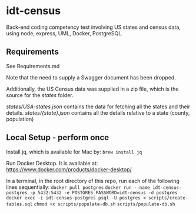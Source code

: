 # idt-census
Back-end coding competency test involving US states and census data, using node, express, UML, Docker, PostgreSQL.

## Requirements

See Requirements.md

Note that the need to supply a Swagger document has been dropped.

Additionally, the US Census data was supplied in a zip file, which is the source for the *states* folder.

*states/USA-states.json* contains the data for fetching all the states and their details.
*states/{state}.json* contains all the details relative to a state (county, population)

## Local Setup - perform once

Install jq, which is available for Mac by:
`brew install jq`

Run Docker Desktop. It is available at:
https://www.docker.com/products/docker-desktop/

In a terminal, in the root directory of this repo, run each of the following
lines sequentially:
`docker pull postgres`
`docker run --name idt-census-postgres -p 5432:5432 -e POSTGRES_PASSWORD=idt-census -d postgres`
`docker exec -i idt-census-postgres psql -U postgres < scripts/create-tables.sql`
`chmod +x scripts/populate-db.sh`
`scripts/populate-db.sh`

